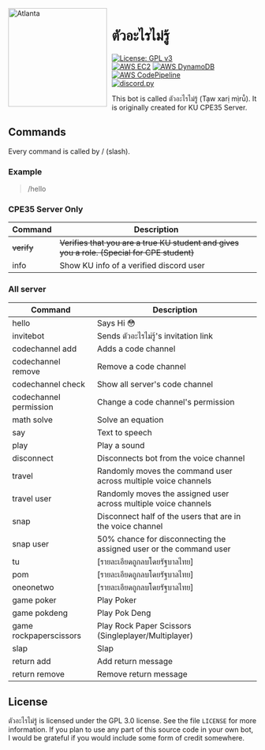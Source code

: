 <img width="200" height="200" align="left" style="float: left; margin: 0 10px 0 0;" alt="Atlanta" src="https://cdn.discordapp.com/avatars/570544162555035658/54af40f5b4815fa1961836f280b72452.png">

# ตัวอะไรไม่รู้

[![License: GPL v3](https://img.shields.io/badge/License-GPLv3-blue.svg?style=for-the-badge&logo=GNU)](https://www.gnu.org/licenses/gpl-3.0)  
[![AWS EC2](https://img.shields.io/badge/-ec2-orange?style=flat-square&logo=amazonaws)](https://aws.amazon.com/ec2/)
[![AWS DynamoDB](https://img.shields.io/badge/-dynamodb-orange?style=flat-square&logo=amazonaws)](https://aws.amazon.com/dynamodb/)  
[![AWS CodePipeline](https://img.shields.io/badge/-codepipeline-orange?style=flat-square&logo=amazonaws)](https://aws.amazon.com/codepipeline/)  
[![discord.py](https://img.shields.io/badge/discord.py-1.7.3-white?style=flat-square&logo=python&logoColor=white&labelColor=376F9E&color=FDD043)](https://github.com/Rapptz/discord.py)

This bot is called ตัวอะไรไม่รู้ (Tạw xarị mị̀rū̂). It is originally created for KU CPE35 Server.

<h2>Commands</h2>

Every command is called by / (slash).

<h3>Example</h3>

> /hello

<h3>CPE35 Server Only</h3>

| Command | Description                                                                             |
| ------- | --------------------------------------------------------------------------------------- |
| <s>verify</s>  | <s>Verifies that you are a true KU student and gives you a role. (Special for CPE student)</s> |
| info    | Show KU info of a verified discord user                                                 |

<h3>All server</h3>

| Command                | Description                                                        |
| ---------------------- | ------------------------------------------------------------------ |
| hello                  | Says Hi :flushed:                                                  |
| invitebot              | Sends ตัวอะไรไม่รู้'s invitation link                              |
| codechannel add        | Adds a code channel                                                |
| codechannel remove     | Remove a code channel                                              |
| codechannel check      | Show all server's code channel                                     |
| codechannel permission | Change a code channel's permission                                 |
| math solve             | Solve an equation                                                  |
| say                    | Text to speech                                                     |
| play                   | Play a sound                                                       |
| disconnect             | Disconnects bot from the voice channel                             |
| travel                 | Randomly moves the command user across multiple voice channels     |
| travel user            | Randomly moves the assigned user across multiple voice channels    |
| snap                   | Disconnect half of the users that are in the voice channel         |
| snap user              | 50% chance for disconnecting the assigned user or the command user |
| tu                     | [รายละเอียดถูกลบโดยรัฐบาลไทย]                                      |
| pom                    | [รายละเอียดถูกลบโดยรัฐบาลไทย]                                      |
| oneonetwo              | [รายละเอียดถูกลบโดยรัฐบาลไทย]                                      |
| game poker             | Play Poker                                                         |
| game pokdeng           | Play Pok Deng                                                      |
| game rockpaperscissors | Play Rock Paper Scissors (Singleplayer/Multiplayer)                |
| slap                   | Slap                                                               |
| return add             | Add return message                                                 |
| return remove          | Remove return message                                              |

## License

ตัวอะไรไม่รู้ is licensed under the GPL 3.0 license. See the file `LICENSE` for more information. If you plan to use any part of this source code in your own bot, I would be grateful if you would include some form of credit somewhere.
